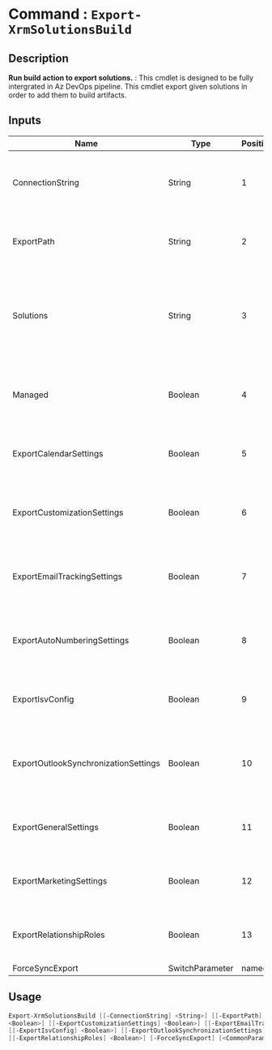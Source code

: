 ﻿# Command : `Export-XrmSolutionsBuild` 

## Description

**Run build action to export solutions.** : This cmdlet is designed to be fully intergrated in Az DevOps pipeline. 
This cmdlet export given solutions in order to add them to build artifacts.

## Inputs

Name|Type|Position|Required|Default|Description
----|----|--------|--------|-------|-----------
ConnectionString|String|1|false|$env:CONNECTIONSTRING|Target instance connection string, use variable 'ConnectionString' from associated variable group.
ExportPath|String|2|false|$env:BUILD_ARTIFACTSTAGINGDIRECTORY|Folder path where solutions will be exported. (Default: Agent Artifacts Staging directory)
Solutions|String|3|false|$env:SOLUTIONS|Solution uniquenames that will be exported and then unpacked, use variable 'Solutions' from associated variable group.
Managed|Boolean|4|false|True|Specify if solution should be export as managed or unmanaged. (Default: true = managed)
ExportCalendarSettings|Boolean|5|false|False|Specify if exported solution should include Calendar settings (Default: false)
ExportCustomizationSettings|Boolean|6|false|False|Specify if exported solution should include Customization settings (Default: false)
ExportEmailTrackingSettings|Boolean|7|false|False|Specify if exported solution should include Email Tracking settings (Default: false)
ExportAutoNumberingSettings|Boolean|8|false|False|Specify if exported solution should include AutoNumbering settings (Default: false)
ExportIsvConfig|Boolean|9|false|False|Specify if exported solution should include Isv settings (Default: false)
ExportOutlookSynchronizationSettings|Boolean|10|false|False|Specify if exported solution should include Outlook Synchronization settings (Default: false)
ExportGeneralSettings|Boolean|11|false|False|Specify if exported solution should include General settings (Default: false)
ExportMarketingSettings|Boolean|12|false|False|Specify if exported solution should include Marketing settings (Default: false)
ExportRelationshipRoles|Boolean|13|false|False|Specify if exported solution should include RelationshipRoles (Default: false)
ForceSyncExport|SwitchParameter|named|false|False|


## Usage

```Powershell 
Export-XrmSolutionsBuild [[-ConnectionString] <String>] [[-ExportPath] <String>] [[-Solutions] <String>] [[-Managed] <Boolean>] [[-ExportCalendarSettings] 
<Boolean>] [[-ExportCustomizationSettings] <Boolean>] [[-ExportEmailTrackingSettings] <Boolean>] [[-ExportAutoNumberingSettings] <Boolean>] 
[[-ExportIsvConfig] <Boolean>] [[-ExportOutlookSynchronizationSettings] <Boolean>] [[-ExportGeneralSettings] <Boolean>] [[-ExportMarketingSettings] <Boolean>] 
[[-ExportRelationshipRoles] <Boolean>] [-ForceSyncExport] [<CommonParameters>]
``` 


